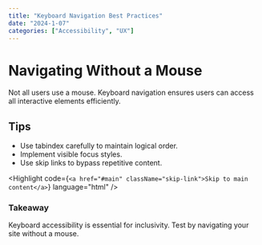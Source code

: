 ```yaml
---
title: "Keyboard Navigation Best Practices"
date: "2024-1-07"
categories: ["Accessibility", "UX"]
---
```


# Navigating Without a Mouse

Not all users use a mouse. Keyboard navigation ensures users can access all interactive elements efficiently.

## Tips

- Use tabindex carefully to maintain logical order.  
- Implement visible focus styles.  
- Use skip links to bypass repetitive content.

<Highlight code={`<a href="#main" className="skip-link">Skip to main content</a>`} language="html" />

### Takeaway

Keyboard accessibility is essential for inclusivity. Test by navigating your site without a mouse.